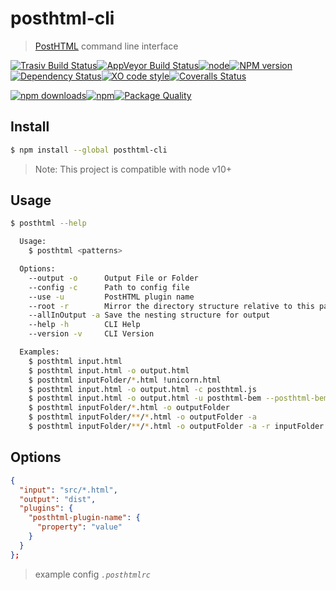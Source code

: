 # posthtml-cli

> [PostHTML][posthtml-url] сommand line interface

[![Trasiv Build Status][travis-image]][travis-url][![AppVeyor Build Status][appveyor-img]][appveyor][![node][node-image]][node-url][![NPM version][npm-image]][npm-url][![Dependency Status][depstat-image]][depstat-url][![XO code style][style]][style-url][![Coveralls Status][coveralls-image]][coveralls-url]

[![npm downloads][npm-download-image]][npm-download-url][![npm][npm-total-download-image]][npm-total-download-url][![Package Quality][pkg-q-image]][pkg-q-url]

## Install

```bash
$ npm install --global posthtml-cli
```

> Note: This project is compatible with node v10+

## Usage

```bash
$ posthtml --help

  Usage:
    $ posthtml <patterns>

  Options:
    --output -o      Output File or Folder
    --config -c      Path to config file
    --use -u         PostHTML plugin name
    --root -r        Mirror the directory structure relative to this path in the output directory(default: .)
    --allInOutput -a Save the nesting structure for output
    --help -h        CLI Help
    --version -v     CLI Version

  Examples:
    $ posthtml input.html
    $ posthtml input.html -o output.html
    $ posthtml inputFolder/*.html !unicorn.html
    $ posthtml input.html -o output.html -c posthtml.js
    $ posthtml input.html -o output.html -u posthtml-bem --posthtml-bem.elemPrefix __
    $ posthtml inputFolder/*.html -o outputFolder
    $ posthtml inputFolder/**/*.html -o outputFolder -a
    $ posthtml inputFolder/**/*.html -o outputFolder -a -r inputFolder
```

## Options

```json
{
  "input": "src/*.html",
  "output": "dist",
  "plugins": {
    "posthtml-plugin-name": {
      "property": "value"
    }
  }
};
```

> example config _`.posthtmlrc`_

[posthtml-url]: http://github.com/posthtml/posthtml
[pkg-q-url]: http://packagequality.com/#?package=posthtml-cli
[pkg-q-image]: http://npm.packagequality.com/shield/posthtml-cli.svg?style=flat-square
[npm-total-download-url]: https://www.npmjs.com/package/posthtml-cli
[npm-total-download-image]: https://img.shields.io/npm/dt/posthtml-cli.svg?style=flat-square
[npm-download-url]: https://www.npmjs.com/package/posthtml-cli
[npm-download-image]: https://img.shields.io/npm/dm/posthtml-cli.svg?style=flat-square
[node-url]: ""
[node-image]: https://img.shields.io/node/v/posthtml-cli.svg?maxAge=2592000&style=flat-square
[npm-url]: https://npmjs.org/package/posthtml-cli
[npm-image]: http://img.shields.io/npm/v/posthtml-cli.svg?style=flat-square
[testen-url]: https://github.com/egoist/testen
[testen-image]: https://img.shields.io/badge/testen-passing-brightgreen.svg?style=flat-square
[travis-url]: https://travis-ci.org/posthtml/posthtml-cli
[travis-image]: http://img.shields.io/travis/posthtml/posthtml-cli/master.svg?style=flat-square&label=unix
[appveyor]: https://ci.appveyor.com/project/GitScrum/posthtml-cli
[appveyor-img]: https://img.shields.io/appveyor/ci/GitScrum/posthtml-cli/master.svg?style=flat-square&label=windows
[coveralls-url]: https://coveralls.io/r/posthtml/posthtml-cli
[coveralls-image]: http://img.shields.io/coveralls/posthtml/posthtml-cli.svg?style=flat-square
[depstat-url]: https://david-dm.org/posthtml/posthtml-cli
[depstat-image]: https://david-dm.org/posthtml/posthtml-cli.svg?style=flat-square
[depstat-dev-url]: https://david-dm.org/posthtml/posthtml-cli
[depstat-dev-image]: https://david-dm.org/posthtml/posthtml-cli/dev-status.svg?style=flat-square
[style-url]: https://github.com/sindresorhus/xo
[style]: https://img.shields.io/badge/code_style-XO-5ed9c7.svg?style=flat-square
